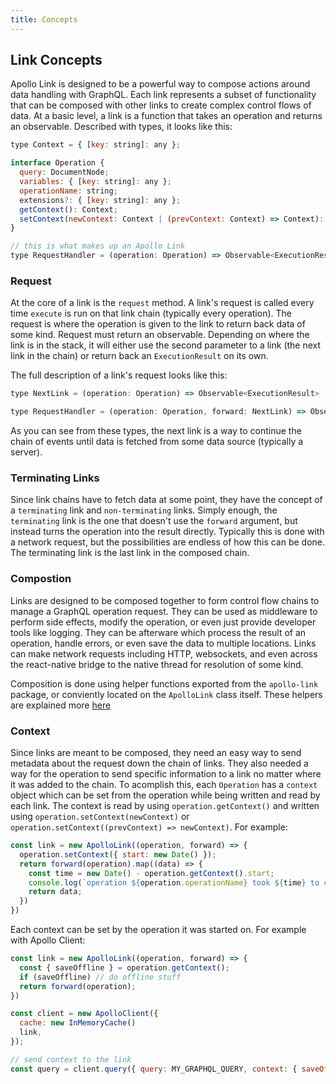 ```yaml
---
title: Concepts
---
```

<h2 id="concepts">Link Concepts</h2>

Apollo Link is designed to be a powerful way to compose actions around data handling with GraphQL. Each link represents a subset of functionality that can be composed with other links to create complex control flows of data. At a basic level, a link is a function that takes an operation and returns an observable. Described with types, it looks like this:

```js
type Context = { [key: string]: any };

interface Operation {
  query: DocumentNode;
  variables: { [key: string]: any };
  operationName: string;
  extensions?: { [key: string]: any };
  getContext(): Context;
  setContext(newContext: Context | (prevContext: Context) => Context): void
}

// this is what makes up an Apollo Link
type RequestHandler = (operation: Operation) => Observable<ExecutionResult>
```

<h3 id="request">Request</h3>

At the core of a link is the `request` method. A link's request is called every time `execute` is run on that link chain (typically every operation). The request is where the operation is given to the link to return back data of some kind. Request must return an observable. Depending on where the link is in the stack, it will either use the second parameter to a link (the next link in the chain) or return back an `ExecutionResult` on its own.

The full description of a link's request looks like this:

```js
type NextLink = (operation: Operation) => Observable<ExecutionResult>

type RequestHandler = (operation: Operation, forward: NextLink) => Observable<ExecutionResult>
```

As you can see from these types, the next link is a way to continue the chain of events until data is fetched from some data source (typically a server).

<h3 id="terminating">Terminating Links</h3>

Since link chains have to fetch data at some point, they have the concept of a `terminating` link and `non-terminating` links. Simply enough, the `terminating` link is the one that doesn't use the `forward` argument, but instead turns the operation into the result directly. Typically this is done with a network request, but the possibilities are endless of how this can be done. The terminating link is the last link in the composed chain.

<h3 id="composition">Compostion</h3>

Links are designed to be composed together to form control flow chains to manage a GraphQL operation request. They can be used as middleware to perform side effects, modify the operation, or even just provide developer tools like logging. They can be afterware which process the result of an operation, handle errors, or even save the data to multiple locations. Links can make network requests including HTTP, websockets, and even across the react-native bridge to the native thread for resolution of some kind. 

Composition is done using helper functions exported from the `apollo-link` package, or conviently located on the `ApolloLink` class itself. These helpers are explained more [here](./links/composition)

<h3 id="context">Context</h3>

Since links are meant to be composed, they need an easy way to send metadata about the request down the chain of links. They also needed a way for the operation to send specific information to a link no matter where it was added to the chain. To acomplish this, each `Operation` has a `context` object which can be set from the operation while being written and read by each link. The context is read by using `operation.getContext()` and written using `operation.setContext(newContext)` or `operation.setContext((prevContext) => newContext)`. For example:

```js
const link = new ApolloLink((operation, forward) => {
  operation.setContext({ start: new Date() });
  return forward(operation).map((data) => {
    const time = new Date() - operation.getContext().start;
    console.log(`operation ${operation.operationName} took ${time} to complete`);
    return data;
  })
})
```

Each context can be set by the operation it was started on. For example with Apollo Client:

```js
const link = new ApolloLink((operation, forward) => {
  const { saveOffline } = operation.getContext();
  if (saveOffline) // do offline stuff
  return forward(operation);
})

const client = new ApolloClient({
  cache: new InMemoryCache()
  link,
});

// send context to the link
const query = client.query({ query: MY_GRAPHQL_QUERY, context: { saveOffline: true }});
```